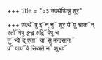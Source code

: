 +++
title = "०३ उक्थेष्विन्नु शूर"

+++
उक्थे᳓षु इ᳓न् नु᳓ शूर ये᳓षु चाक᳓न्  
स्तो᳓मेषु इन्द्र रुद्रि᳓येषु च  
तु᳓भ्ये᳓द् एता᳓ या᳓सु मन्दसानः᳓  
प्र᳓ वाय᳓वे सिस्रते न᳓ शुभ्राः᳓